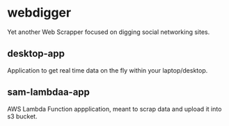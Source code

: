# webdigger
Yet another Web Scrapper focused on digging social networking sites.

## desktop-app

Application to get real time data on the fly within your laptop/desktop.

## sam-lambdaa-app

AWS Lambda Function appplication, meant to scrap data and upload it into s3 bucket.